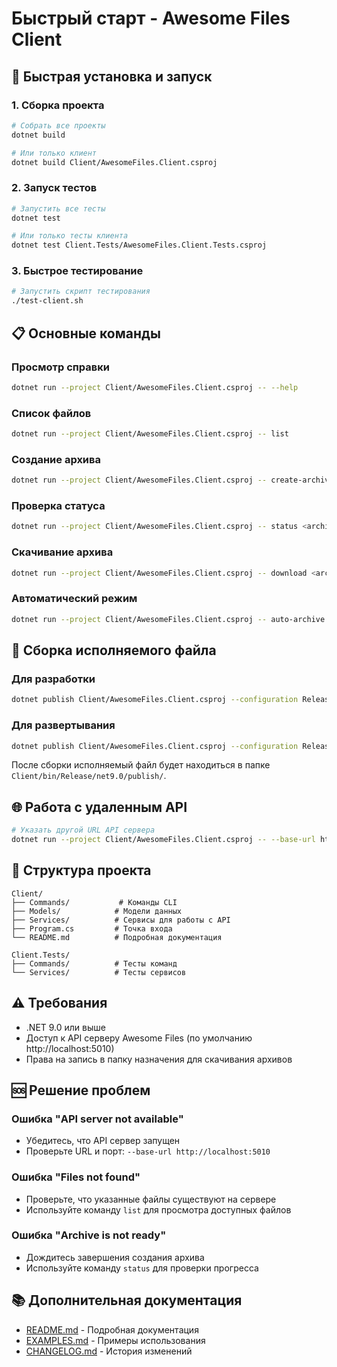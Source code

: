 # Быстрый старт - Awesome Files Client

## 🚀 Быстрая установка и запуск

### 1. Сборка проекта
```bash
# Собрать все проекты
dotnet build

# Или только клиент
dotnet build Client/AwesomeFiles.Client.csproj
```

### 2. Запуск тестов
```bash
# Запустить все тесты
dotnet test

# Или только тесты клиента
dotnet test Client.Tests/AwesomeFiles.Client.Tests.csproj
```

### 3. Быстрое тестирование
```bash
# Запустить скрипт тестирования
./test-client.sh
```

## 📋 Основные команды

### Просмотр справки
```bash
dotnet run --project Client/AwesomeFiles.Client.csproj -- --help
```

### Список файлов
```bash
dotnet run --project Client/AwesomeFiles.Client.csproj -- list
```

### Создание архива
```bash
dotnet run --project Client/AwesomeFiles.Client.csproj -- create-archive file1.txt file2.txt
```

### Проверка статуса
```bash
dotnet run --project Client/AwesomeFiles.Client.csproj -- status <archive-id>
```

### Скачивание архива
```bash
dotnet run --project Client/AwesomeFiles.Client.csproj -- download <archive-id> ./archive.zip
```

### Автоматический режим
```bash
dotnet run --project Client/AwesomeFiles.Client.csproj -- auto-archive file1.txt file2.txt --output ./archive.zip
```

## 🔧 Сборка исполняемого файла

### Для разработки
```bash
dotnet publish Client/AwesomeFiles.Client.csproj --configuration Release --self-contained false
```

### Для развертывания
```bash
dotnet publish Client/AwesomeFiles.Client.csproj --configuration Release --self-contained true --runtime linux-x64
```

После сборки исполняемый файл будет находиться в папке `Client/bin/Release/net9.0/publish/`.

## 🌐 Работа с удаленным API

```bash
# Указать другой URL API сервера
dotnet run --project Client/AwesomeFiles.Client.csproj -- --base-url http://api.example.com:8080 list
```

## 📁 Структура проекта

```
Client/
├── Commands/           # Команды CLI
├── Models/            # Модели данных
├── Services/          # Сервисы для работы с API
├── Program.cs         # Точка входа
└── README.md          # Подробная документация

Client.Tests/
├── Commands/          # Тесты команд
└── Services/          # Тесты сервисов
```

## ⚠️ Требования

- .NET 9.0 или выше
- Доступ к API серверу Awesome Files (по умолчанию http://localhost:5010)
- Права на запись в папку назначения для скачивания архивов

## 🆘 Решение проблем

### Ошибка "API server not available"
- Убедитесь, что API сервер запущен
- Проверьте URL и порт: `--base-url http://localhost:5010`

### Ошибка "Files not found"
- Проверьте, что указанные файлы существуют на сервере
- Используйте команду `list` для просмотра доступных файлов

### Ошибка "Archive is not ready"
- Дождитесь завершения создания архива
- Используйте команду `status` для проверки прогресса

## 📚 Дополнительная документация

- [README.md](Client/README.md) - Подробная документация
- [EXAMPLES.md](Client/EXAMPLES.md) - Примеры использования
- [CHANGELOG.md](Client/CHANGELOG.md) - История изменений
